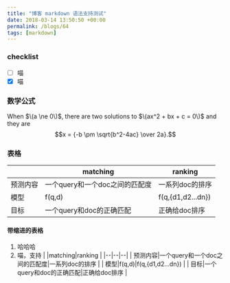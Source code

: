 ```yaml
---
title: "博客 markdown 语法支持测试"
date: 2018-03-14 13:50:50 +00:00
permalink: /blogs/64
tags: [markdown]
---
```

### checklist

- [ ] 喵
- [X] 喵

### 数学公式

When $\(a \ne 0\)$, there are two solutions to $\(ax^2 + bx + c = 0\)$ and they are
  $$x = {-b \pm \sqrt{b^2-4ac} \over 2a}.$$


### 表格

| |matching|ranking |
|--|--|--|
| 预测内容|一个query和一个doc之间的匹配度|一系列doc的排序 |
| 模型|f(q,d)|f(q,{d1,d2...dn}) |
| 目标|一个query和doc的正确匹配|正确给doc排序 |

#### 带缩进的表格

1. 哈哈哈
2. 喵，支持
    | |matching|ranking |
    |--|--|--|
    | 预测内容|一个query和一个doc之间的匹配度|一系列doc的排序 |
    | 模型|f(q,d)|f(q,{d1,d2...dn}) |
    | 目标|一个query和doc的正确匹配|正确给doc排序 |
